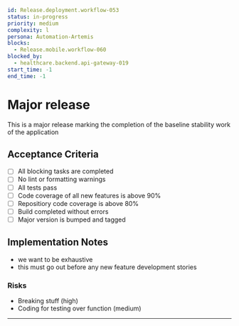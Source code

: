 ```yaml
id: Release.deployment.workflow-053
status: in-progress
priority: medium
complexity: l
persona: Automation-Artemis
blocks:
  - Release.mobile.workflow-060
blocked_by:
  - healthcare.backend.api-gateway-019
start_time: -1
end_time: -1
```

# Major release

This is a major release marking the completion of the baseline stability work of the application

## Acceptance Criteria

- [ ] All blocking tasks are completed
- [ ] No lint or formatting warnings
- [ ] All tests pass
- [ ] Code coverage of all new features is above 90%
- [ ] Repositiory code coverage is above 80%
- [ ] Build completed without errors
- [ ] Major version is bumped and tagged

## Implementation Notes

- we want to be exhaustive
- this must go out before any new feature development stories

### Risks

- Breaking stuff (high)
- Coding for testing over function (medium)

---
